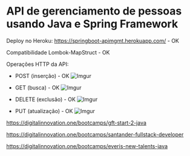 # API de gerenciamento de pessoas usando Java e Spring Framework

Deploy no Heroku: https://springboot-apimgmt.herokuapp.com/ - OK

Compatibilidade Lombok-MapStruct - OK

Operações HTTP da API:

* POST (inserção) - OK
![Imgur](https://i.imgur.com/N9AYtK1.png)

* GET (busca) - OK
![Imgur](https://i.imgur.com/NC2B6yo.png)

* DELETE (exclusão) - OK
![Imgur](https://i.imgur.com/xnxqJ1J.png)

* PUT (atualização) - OK
![Imgur](https://i.imgur.com/ZFlY6HO.png)

https://digitalinnovation.one/bootcamps/gft-start-2-java

https://digitalinnovation.one/bootcamps/santander-fullstack-developer

https://digitalinnovation.one/bootcamps/everis-new-talents-java
